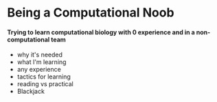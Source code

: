 # Being a Computational Noob
#### Trying to learn computational biology with 0 experience and in a non-computational team

* why it's needed
* what I'm learning
* any experience
* tactics for learning
* reading vs practical
* Blackjack
